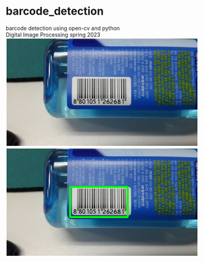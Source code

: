 # barcode_detection
barcode detection using open-cv and python\
Digital Image Processing spring 2023\
![before](https://github.com/behzadsabeti/barcode_detection/blob/main/before.png)
![after](https://github.com/behzadsabeti/barcode_detection/blob/main/after.png)
